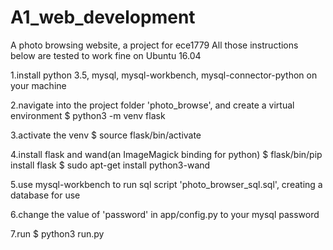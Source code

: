 # A1_web_development
A photo browsing website, a project for ece1779
All those instructions below are tested to work fine on Ubuntu 16.04

1.install python 3.5, mysql, mysql-workbench, mysql-connector-python on your machine

2.navigate into the project folder 'photo_browse', and create a virtual environment
$ python3 -m venv flask

3.activate the venv
$ source flask/bin/activate

4.install flask and wand(an ImageMagick binding for python)
$ flask/bin/pip install flask
$ sudo apt-get install python3-wand

5.use mysql-workbench to run sql script 'photo_browser_sql.sql', creating a database for use

6.change the value of 'password' in app/config.py to your mysql password

7.run
$ python3 run.py
